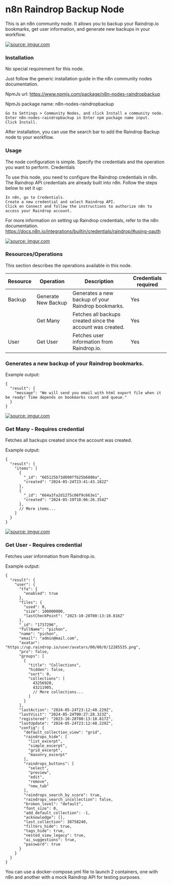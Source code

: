 # n8n Raindrop Backup Node

This is an n8n community node. It allows you to backup your Raindrop.io bookmarks, get user information, and generate new backups in your workflow.

<a href="https://imgur.com/DeUgFsK"><img src="https://i.imgur.com/DeUgFsK.png" title="source: imgur.com" /></a>

### Installation

No special requirement for this node.

Just follow the generic installation guide in the n8n community nodes documentation.

NpmJs url: https://www.npmjs.com/package/n8n-nodes-raindropbackup

NpmJs package name: n8n-nodes-raindropbackup

    Go to Settings > Community Nodes, and click Install a community node.
    Enter n8n-nodes-raindropbackup in Enter npm package name input.
    Click Install.

After installation, you can use the search bar to add the Raindrop Backup node to your workflow.

### Usage

The node configuration is simple. Specify the credentials and the operation you want to perform.
Credentials

To use this node, you need to configure the Raindrop credentials in n8n. The Raindrop API credentials are already built into n8n. Follow the steps below to set it up:

    In n8n, go to Credentials.
    Create a new credential and select Raindrop API.
    Click on Connect and follow the instructions to authorize n8n to access your Raindrop account.


For more information on setting up Raindrop credentials, refer to the n8n documentation.  https://docs.n8n.io/integrations/builtin/credentials/raindrop/#using-oauth 

<a href="https://imgur.com/IYj1cDe"><img src="https://i.imgur.com/IYj1cDe.png" title="source: imgur.com" /></a>


### Resources/Operations

This section describes the operations available in this node.

| Resource | Operation           | Description                                                | Credentials required |
| -------- | ------------------- | ---------------------------------------------------------- | -------------------- |
| Backup   | Generate New Backup | Generates a new backup of your Raindrop bookmarks.         | Yes                  |
|          | Get Many            | Fetches all backups created since the account was created. | Yes                  |
| User     | Get User            | Fetches user information from Raindrop.io.                 | Yes                  |




### Generates a new backup of your Raindrop bookmarks.

Example output:

``` JASON
{
  "result": {
    "message": "We will send you email with html export file when it be ready! Time depends on bookmarks count and queue."
  }
}

```

<a href="https://imgur.com/ZDSdDno"><img src="https://i.imgur.com/ZDSdDno.png" title="source: imgur.com" /></a>



### Get Many - Requires credential

Fetches all backups created since the account was created.

Example output:


``` JASON
{
  "result": {
    "items": [
      {
        "_id": "665125b73d690ffb25b6880a",
        "created": "2024-05-24T23:41:43.182Z"
      },
      {
        "_id": "664a3fa2d1275c06f9c663e1",
        "created": "2024-05-19T18:06:26.354Z"
      },
      // More items...
    ]
  }
}

```


<a href="https://imgur.com/LRKWeGp"><img src="https://i.imgur.com/LRKWeGp.png" title="source: imgur.com" /></a>


### Get User - Requires credential

Fetches user information from Raindrop.io.

Example output:

``` JASON
{
  "result": {
    "user": {
      "tfa": {
        "enabled": true
      },
      "files": {
        "used": 0,
        "size": 100000000,
        "lastCheckPoint": "2023-10-28T00:13:10.816Z"
      },
      "_id": "1737296",
      "fullName": "pichon",
      "name": "pichon",
      "email": "admin@mail.com",
      "avatar": "https://up.raindrop.io/user/avatars/00/00/0/12285535.png",
      "pro": false,
      "groups": [
        {
          "title": "Collections",
          "hidden": false,
          "sort": 0,
          "collections": [
            43256920,
            43211905,
            // More collections...
          ]
        }
      ],
      "lastAction": "2024-05-24T23:12:48.229Z",
      "lastVisit": "2024-05-24T00:27:28.323Z",
      "registered": "2023-10-28T00:13:10.817Z",
      "lastUpdate": "2024-05-24T23:12:48.229Z",
      "config": {
        "default_collection_view": "grid",
        "raindrops_hide": [
          "list_excerpt",
          "simple_excerpt",
          "grid_excerpt",
          "masonry_excerpt"
        ],
        "raindrops_buttons": [
          "select",
          "preview",
          "edit",
          "remove",
          "new_tab"
        ],
        "raindrops_search_by_score": true,
        "raindrops_search_incollection": false,
        "broken_level": "default",
        "font_size": 0,
        "add_default_collection": -1,
        "acknowledge": [],
        "last_collection": 38758240,
        "filters_hide": true,
        "tags_hide": true,
        "nested_view_legacy": true,
        "ai_suggestions": true,
        "password": true
      }
    }
  }
}

```

You can use a docker-compose.yml file to launch 2 containers, one with n8n and another with a mock Raindrop API for testing purposes.


